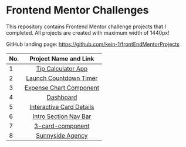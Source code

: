 # Frontend Mentor Challenges

This repository contains Frontend Mentor challenge projects that I completed.
All projects are created with maximum width of 1440px!

GitHub landing page: https://github.com/kein-1/frontEndMentorProjects


| No. |     Project Name and Link                           |       
| --- |:---------------------------------------------------:| 
| 1   | [Tip Calculator App](https://tip-calculator-app-eb8.pages.dev/)|   
| 2   | [Launch Countdown Timer](https://launch-countdown-timer.pages.dev/)|
| 3   | [Expense Chart Component](https://expense-app-1vt.pages.dev/)|      
| 4   | [Dashboard](https://69b5de9a.time-tracking-dashboard-3y5.pages.dev/)|      
| 5   | [Interactive Card Details](https://interactive-card.pages.dev/)|   
| 6   | [Intro Section Nav Bar](https://intro-section-nav-bar.pages.dev/)|
| 7   | [3-card-component](https://3-card-component.pages.dev/)|
| 8   | [Sunnyside Agency](https://sunnyside-landing.pages.dev/)|
